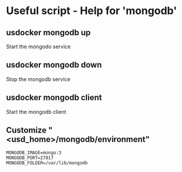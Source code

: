 # Useful script - Help for 'mongodb'

## usdocker mongodb up

Start the mongodo service

## usdocker mongodb down

Stop the mongodb service

## usdocker mongodb client

Start the mongodb client

## Customize "<usd_home>/mongodb/environment"

```
MONGODB_IMAGE=mongo:3
MONGODB_PORT=27017
MONGODB_FOLDER=/var/lib/mongodb
```